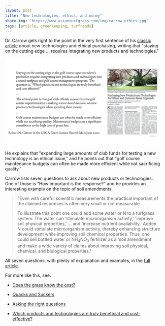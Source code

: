 ```yaml
---
layout: post
title: "New technologies, ethics, and money"
share-img: "https://www.asianturfgrass.com/img/carrow_ethics.jpg"
tags: [article, greenkeeping, turfreads]
---
```


Dr. Carrow gets right to the point in the very first sentence of his [classic article](http://gsrpdf.lib.msu.edu/ticpdf.py?file=/2000s/2000/000517.pdf) about new technologies and ethical purchasing, writing that "staying on the cutting edge ... requires integrating new products and technologies."

[![img ethical purchasing](/img/carrow_ethics.jpg)](http://gsrpdf.lib.msu.edu/ticpdf.py?file=/2000s/2000/000517.pdf)

He explains that "expending large amounts of club funds for testing a new technology is an ethical issue," and he points out that "golf course maintenance budgets can often be made more efficient while not sacrificing quality." 

Carrow lists seven questions to ask about new products or technologies. One of those is "How important is the response?" and he provides an interesting example on the topic of soil amendments.

> "Even with careful scientific measurements the practical important of the claimed responses is often very small or not measurable.

> To illustrate this point one could add some water or N to a turfgrass system. The water can 'stimulate microorganism activity,' 'improve soil physical properties,' ... and 'increase nutrient availability.' Added N could stimulate microorganism activity, thereby enhancing structure development while improving soil chemical properties. Thus, one could sell bottled water or NH<sub>4</sub>NO<sub>3</sub> fertilizer as a 'soil amendment' and make a wide variety of claims about improving soil physical, chemical, and biological properties."

All seven questions, with plenty of explanation and examples, in the [full article](http://gsrpdf.lib.msu.edu/ticpdf.py?file=/2000s/2000/000517.pdf).

For more like this, see:

* [Does the grass know the cost?](http://gsrpdf.lib.msu.edu/ticpdf.py?file=/2010s/2010/100532.pdf) 

* [Quacks and Suckers](https://www.asianturfgrass.com/2020-02-24-quacks-and-suckers/)

* [Asking the right questions](https://www.asianturfgrass.com/2020-02-26-asking-the-right-questions/)

* [Which products and technologies are truly beneficial and cost-effective?](https://www.blog.asianturfgrass.com/2016/02/which-products-and-technologies-are-truly-beneficial-and-cost-effective-1.html)

